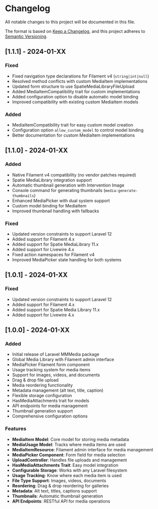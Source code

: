 # Changelog

All notable changes to this project will be documented in this file.

The format is based on [Keep a Changelog](https://keepachangelog.com/en/1.0.0/),
and this project adheres to [Semantic Versioning](https://semver.org/spec/v2.0.0.html).

## [1.1.1] - 2024-01-XX

### Fixed
- Fixed navigation type declarations for Filament v4 (`string|int|null`)
- Resolved method conflicts with custom MediaItem implementations
- Updated form structure to use SpatieMediaLibraryFileUpload
- Added MediaItemCompatibility trait for custom implementations
- Added configuration option to disable automatic model binding
- Improved compatibility with existing custom MediaItem models

### Added
- MediaItemCompatibility trait for easy custom model creation
- Configuration option `allow_custom_model` to control model binding
- Better documentation for custom MediaItem implementations

## [1.1.0] - 2024-01-XX

### Added
- Native Filament v4 compatibility (no vendor patches required)
- Spatie MediaLibrary integration support
- Automatic thumbnail generation with Intervention Image
- Console command for generating thumbnails (`media:generate-thumbnails`)
- Enhanced MediaPicker with dual system support
- Custom model binding for MediaItem
- Improved thumbnail handling with fallbacks

### Fixed
- Updated version constraints to support Laravel 12
- Added support for Filament 4.x
- Added support for Spatie MediaLibrary 11.x
- Added support for Livewire 4.x
- Fixed action namespaces for Filament v4
- Improved MediaPicker state handling for both systems

## [1.0.1] - 2024-01-XX

### Fixed
- Updated version constraints to support Laravel 12
- Added support for Filament 4.x
- Added support for Spatie Media Library 11.x
- Added support for Livewire 4.x

## [1.0.0] - 2024-01-XX

### Added
- Initial release of Laravel MMMedia package
- Global Media Library with Filament admin interface
- MediaPicker Filament form component
- Usage tracking system for media items
- Support for images, videos, and documents
- Drag & drop file upload
- Media reordering functionality
- Metadata management (alt text, title, caption)
- Flexible storage configuration
- HasMediaAttachments trait for models
- API endpoints for media management
- Thumbnail generation support
- Comprehensive configuration options

### Features
- **MediaItem Model**: Core model for storing media metadata
- **MediaUsage Model**: Tracks where media items are used
- **MediaItemResource**: Filament admin interface for media management
- **MediaPicker Component**: Form field for media selection
- **UploadController**: Handles file uploads and management
- **HasMediaAttachments Trait**: Easy model integration
- **Configurable Storage**: Works with any Laravel filesystem
- **Usage Tracking**: Know where each media item is used
- **File Type Support**: Images, videos, documents
- **Reordering**: Drag & drop reordering for galleries
- **Metadata**: Alt text, titles, captions support
- **Thumbnails**: Automatic thumbnail generation
- **API Endpoints**: RESTful API for media operations
